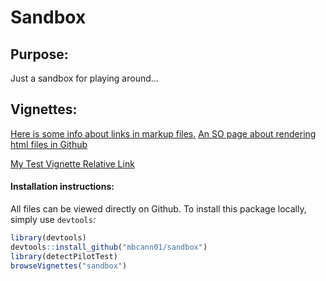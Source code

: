 <!-- README.md is generated from README.Rmd. Please edit that file -->
Sandbox
=======

Purpose:
--------

Just a sandbox for playing around...

Vignettes:
----------

[Here is some info about links in markup files.](https://github.com/blog/1395-relative-links-in-markup-files) [An SO page about rendering html files in Github](http://stackoverflow.com/questions/8446218/how-to-see-an-html-page-on-github-as-a-normal-rendered-html-page-to-see-preview)

[My Test Vignette Relative Link](/vignettes/my-vignette.html)

#### Installation instructions:

All files can be viewed directly on Github. To install this package locally, simply use `devtools`:

``` r
library(devtools)
devtools::install_github("mbcann01/sandbox")
library(detectPilotTest)
browseVignettes("sandbox")
```
